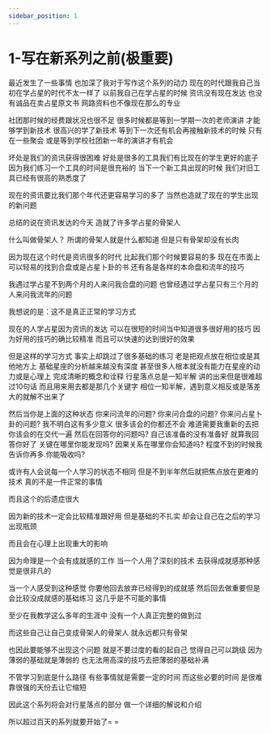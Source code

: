 ```yaml
---
sidebar_position: 1
---
```


# 1-写在新系列之前(极重要)
最近发生了一些事情
也加深了我对于写作这个系列的动力
现在的时代跟我自己当初在学占星的时代不太一样了
以前我自己在学占星的时候
资讯没有现在发达
也没有诚品在卖占星原文书
网路资料也不像现在那么的专业

社团那时候的经费跟状况也很不足
很多时候都是等到一学期一次的老师演讲
才能够学到新技术
很高兴的学了新技术
等到下一次还有机会再接触新技术的时候
只有在一些聚会
或是等到学校社团新一年的演讲才有机会

坏处是我们的资讯获得很困难
好处是很多的工具我们有比现在的学生更好的底子
因为我们练习一个工具的时间是很充裕的
当下一个新工具出现的时候
我们对旧工具已经有很高的熟悉度了

现在的资讯要比我们那个年代还更容易学习的多了
当然也造就了现在的学生出现的新问题

总结的说在资讯发达的今天
造就了许多学占星的骨架人

什么叫做骨架人？
所谓的骨架人就是什么都知道
但是只有骨架却没有长肉

因为现在这个时代是资讯很多的时代
比起我们那个时候要容易的多
现在在市面上可以轻易的找到合盘或是占星卜卦的书
还有各是各样的本命盘和流年的技巧

我遇过学占星不到两个月的人来问我合盘的问题
也曾经遇过学占星只有三个月的人来问我流年的问题

我想说的是：这不是真正正常的学习方式

现在的人学占星因为资讯的发达
可以在很短的时间当中知道很多很好用的技巧
因为好用的技巧的确比较精准
而且可以快速的达到很好的效果

但是这样的学习方式
事实上却跳过了很多基础的练习
老是把观点放在相位或是其他地方上
基础星座的分析越来越没有深度
甚至很多人根本就没有能力在星座的动力或是心理上
完成清晰的概念和诠释
行星落点总是一知半解
讲的出来但是很难超过10句话
而且用来用去都是那几个关键字
相位一知半解，遇到意义相反或是落差大的就解不出来了

然后当你是上面的这种状态
你来问流年的问题?
你来问合盘的问题?
你来问占星卜卦的问题?
我不明白这有多少意义
很多该会的你都还不会
难道需要我重新的去把你该会的在交代一遍
然后在回答你的问题吗?
自己该准备的没有准备好
就算我回答你好了
关键在哪里你能发现吗?
因果关系在哪里你会知道吗?
程度不到的时候我告诉你再多.你能吸收吗?

或许有人会说每一个人学习的状态不相同
但是不到半年然后就把焦点放在更难的技术
真的不是一件正常的事情

而且这个的后遗症很大

因为新的技术一定会比较精准跟好用
但是基础的不扎实
却会让自己在之后的学习出现瓶颈

而且会在心理上出现重大的影响

因为命理是一个会有成就感的工作
当一个人用了深刻的技术
去获得成就感那种感觉是很非凡的

当一个人感受到这种感觉
你要他回去放弃已经得到的成就感
然后回去做重要但是会比较没成就感的基础练习
这几乎是不可能的事情

至少在我教学这么多年的生涯中
没有一个人真正完整的做到过

而这些自己让自己变成骨架人的骨架人
就永远都只有骨架

也因此要能够不出现这个问题
就是不要过度的看的起自己
觉得自己可以跳级
因为薄弱的基础就是薄弱的
也无法用高深的技巧去把薄弱的基础补满

不管学习到底是什么路径
有些事情就是需要一定的时间
而这些必要的时间
是很难靠很强的天份去让它缩短

因此这个系列将会对行星落点的部分
做一个详细的解说和介绍

所以超过百天的系列就要开始了= =
  